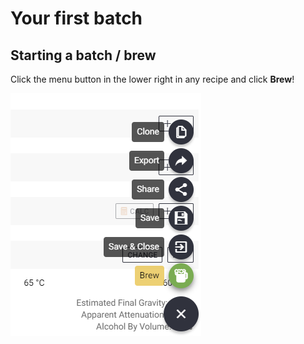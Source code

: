 # Your first batch

## Starting a batch / brew

Click the menu button in the lower right in any recipe and click **Brew**!

![](../.gitbook/assets/image%20%2846%29.png)

